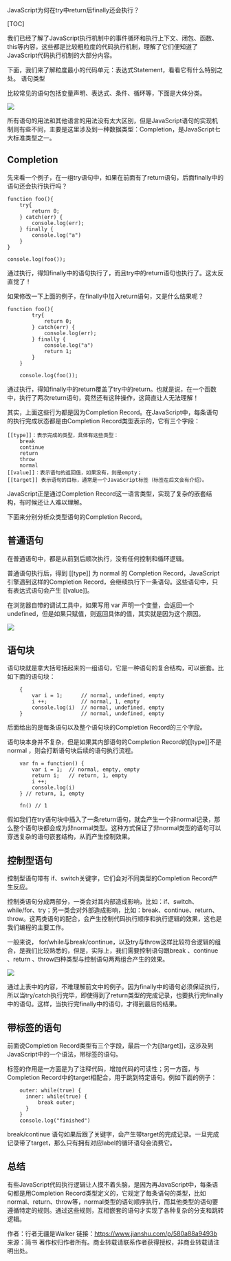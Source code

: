 JavaScript为何在try中return后finally还会执行？

[TOC]

我们已经了解了JavaScript执行机制中的事件循环和执行上下文、闭包、函数、this等内容，这些都是比较粗粒度的代码执行机制，理解了它们便知道了JavaScript代码执行机制的大部分内容。

下面，我们来了解粒度最小的代码单元：表达式Statement，看看它有什么特别之处。
语句类型

比较常见的语句包括变量声明、表达式、条件、循环等，下面是大体分类。

![](https://upload-images.jianshu.io/upload_images/15822140-f4b839853b34efea.jpg)

所有语句的用法和其他语言的用法没有太大区别，但是JavaScript语句的实现机制则有些不同，主要是这里涉及到一种数据类型：Completion，是JavaScript七大标准类型之一。

## Completion

先来看一个例子，在一组try语句中，如果在前面有了return语句，后面finally中的语句还会执行执行吗？

```
function foo(){
    try{
        return 0;
    } catch(err) {
        console.log(err);
    } finally {
        console.log("a")
    }
}

console.log(foo());
```
通过执行，得知finally中的语句执行了，而且try中的return语句也执行了。这太反直觉了！

如果修改一下上面的例子，在finally中加入return语句，又是什么结果呢？

```
function foo(){
        try{
            return 0;
        } catch(err) {
            console.log(err);
        } finally {
            console.log("a")
            return 1;
        }
    }

    console.log(foo());
```

通过执行，得知finally中的return覆盖了try中的return。也就是说，在一个函数中，执行了两次return语句，竟然还有这种操作，这简直让人无法理解！

其实，上面这些行为都是因为Completion Record。在JavaScript中，每条语句的执行完成状态都是由Completion Record类型表示的，它有三个字段：

    [[type]]：表示完成的类型，具体有这些类型：
        break
        continue
        return
        throw
        normal
    [[value]]：表示语句的返回值，如果没有，则是empty；
    [[target]] 表示语句的目标，通常是一个JavaScript标签（标签在后文会有介绍）。

JavaScript正是通过Completion Record这一语言类型，实现了复杂的嵌套结构，有时候还让人难以理解。

下面来分别分析众类型语句的Completion Record。

## 普通语句

在普通语句中，都是从前到后顺次执行，没有任何控制和循环逻辑。

普通语句执行后，得到 [[type]] 为 normal 的 Completion Record，JavaScript引擎遇到这样的Completion Record，会继续执行下一条语句。这些语句中，只有表达式语句会产生 [[value]]。

在浏览器自带的调试工具中，如果写用 var 声明一个变量，会返回一个undefined，但是如果只赋值，则返回具体的值，其实就是因为这个原因。

![](https://upload-images.jianshu.io/upload_images/15822140-0cc0c56487e56294.png?imageMogr2/auto-orient/strip|imageView2/2/w/508)

## 语句块

语句块就是拿大括号括起来的一组语句，它是一种语句的复合结构，可以嵌套。比如下面的语句块：
```
    {
        var i = 1;      // normal, undefined, empty
        i ++;           // normal, 1, empty
        console.log(i)  // normal, undefined, empty
    }                   // normal, undefined, empty
```
后面给出的是每条语句以及整个语句块的Completion Record的三个字段。

语句块本身并不复杂，但是如果其内部语句的Completion Record的[[type]]不是 normal ，则会打断语句块后续的语句执行流程。
```
    var fn = function() {
        var i = 1;  // normal, empty, empty
        return i;   // return, 1, empty
        i ++; 
        console.log(i)
    } // return, 1, empty

    fn() // 1
```

假如我们在try语句块中插入了一条return语句，就会产生一个非normal记录，那么整个语句块都会成为非normal类型。这种方式保证了非normal类型的语句可以穿透复杂的语句嵌套结构，从而产生控制效果。

## 控制型语句

控制型语句带有 if、switch关键字，它们会对不同类型的Completion Record产生反应。

控制类语句分成两部分，一类会对其内部造成影响，比如：if、switch、while/for、try；另一类会对外部造成影响，比如：break、continue、return、throw。这两类语句的配合，会产生控制代码执行顺序和执行逻辑的效果，这也是我们编程的主要工作。

一般来说， for/while与break/continue，以及try与throw这样比较符合逻辑的组合，是我们比较熟悉的，但是，实际上，我们需要控制语句跟break 、continue 、return 、throw四种类型与控制语句两两组合产生的效果。

![](https://upload-images.jianshu.io/upload_images/15822140-7e655e0a6afd1ed9.png?imageMogr2/auto-orient/strip|imageView2/2/w/840)

通过上表中的内容，不难理解前文中的例子。因为finally中的语句必须保证执行，所以当try/catch执行完毕，即使得到了return类型的完成记录，也要执行完finally中的语句。这样，当执行完finally中的语句，才得到最后的结果。

## 带标签的语句

前面说Completion Record类型有三个字段，最后一个为[[target]]，这涉及到JavaScript中的一个语法，带标签的语句。

标签的作用是一方面是为了注释代码，增加代码的可读性；另一方面，与Completion Record中的target相配合，用于跳到特定语句。例如下面的例子：
```
    outer: while(true) {
      inner: while(true) {
          break outer;
      }
    }
    console.log("finished")
```
break/continue 语句如果后跟了关键字，会产生带target的完成记录。一旦完成记录带了target，那么只有拥有对应label的循环语句会消费它。

## 总结

有些JavaScript代码执行逻辑让人摸不着头脑，是因为再JavaScript中，每条语句都是用Completion Record类型定义的，它规定了每条语句的类型，比如normal、return、throw等，normal类型的语句顺序执行，而其他类型的语句要遵循特定的规则。通过这些规则，互相嵌套的语句才实现了各种复杂的分支和跳转逻辑。





作者：行者无疆是Walker
链接：https://www.jianshu.com/p/580a88a9493b
来源：简书
著作权归作者所有。商业转载请联系作者获得授权，非商业转载请注明出处。
